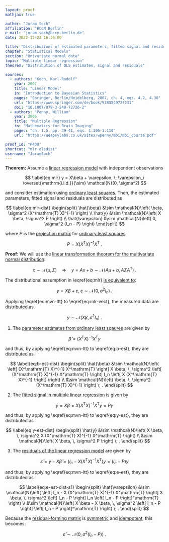 ```yaml
---
layout: proof
mathjax: true

author: "Joram Soch"
affiliation: "BCCN Berlin"
e_mail: "joram.soch@bccn-berlin.de"
date: 2022-12-23 16:36:00

title: "Distributions of estimated parameters, fitted signal and residuals in multiple linear regression upon ordinary least squares"
chapter: "Statistical Models"
section: "Univariate normal data"
topic: "Multiple linear regression"
theorem: "Distribution of OLS estimates, signal and residuals"

sources:
  - authors: "Koch, Karl-Rudolf"
    year: 2007
    title: "Linear Model"
    in: "Introduction to Bayesian Statistics"
    pages: "Springer, Berlin/Heidelberg, 2007, ch. 4, eqs. 4.2, 4.30"
    url: "https://www.springer.com/de/book/9783540727231"
    doi: "10.1007/978-3-540-72726-2"
  - authors: "Penny, William"
    year: 2006
    title: "Multiple Regression"
    in: "Mathematics for Brain Imaging"
    pages: "ch. 1.5, pp. 39-41, eqs. 1.106-1.110"
    url: "https://ueapsylabs.co.uk/sites/wpenny/mbi/mbi_course.pdf"

proof_id: "P400"
shortcut: "mlr-olsdist"
username: "JoramSoch"
---
```



**Theorem:** Assume a [linear regression model](/D/mlr) with independent observations

$$ \label{eq:mlr}
y = X\beta + \varepsilon, \; \varepsilon_i \overset{\mathrm{i.i.d.}}{\sim} \mathcal{N}(0, \sigma^2)
$$

and consider estimation using [ordinary least squares](/P/mlr-ols). Then, the estimated parameters, fitted signal and residuals are distributed as

$$ \label{eq:mlr-dist}
\begin{split}
\hat{\beta} &\sim \mathcal{N}\left( \beta, \sigma^2 (X^\mathrm{T} X)^{-1} \right) \\
\hat{y} &\sim \mathcal{N}\left( X \beta, \sigma^2 P \right) \\
\hat{\varepsilon} &\sim \mathcal{N}\left( 0, \sigma^2 (I_n - P) \right)
\end{split}
$$

where $P$ is the [projection matrix](/D/pmat) for [ordinary least squares](/P/mlr-ols)

$$ \label{eq:mlr-pmat}
P = X (X^\mathrm{T} X)^{-1} X^\mathrm{T} \; .
$$


**Proof:** We will use the [linear transformation theorem for the multivariate normal distribution](/P/mvn-ltt):

$$ \label{eq:mvn-ltt}
x \sim \mathcal{N}(\mu, \Sigma) \quad \Rightarrow \quad y = Ax + b \sim \mathcal{N}(A\mu + b, A \Sigma A^\mathrm{T}) \; .
$$

The distributional assumption in \eqref{eq:mlr} [is equivalent to](/P/mvn-ind):

$$ \label{eq:mlr-vect}
y = X\beta + \varepsilon, \; \varepsilon \sim \mathcal{N}(0, \sigma^2 I_n) \; .
$$

Applying \eqref{eq:mvn-ltt} to \eqref{eq:mlr-vect}, the measured data are distributed as

$$ \label{eq:y-dist}
y \sim \mathcal{N}\left( X \beta, \sigma^2 I_n \right) \; .
$$

1) The [parameter estimates from ordinary least sqaures](/P/mlr-ols) are given by

$$ \label{eq:b-est}
\hat{\beta} = (X^\mathrm{T} X)^{-1} X^\mathrm{T} y
$$

and thus, by applying \eqref{eq:mvn-ltt} to \eqref{eq:b-est}, they are distributed as

$$ \label{eq:b-est-dist}
\begin{split}
\hat{\beta} &\sim \mathcal{N}\left( \left[ (X^\mathrm{T} X)^{-1} X^\mathrm{T} \right] X \beta, \, \sigma^2 \left[ (X^\mathrm{T} X)^{-1} X^\mathrm{T} \right] I_n \left[ X (X^\mathrm{T} X)^{-1} \right] \right) \\
&\sim \mathcal{N}\left( \beta, \, \sigma^2 (X^\mathrm{T} X)^{-1} \right) \; .
\end{split}
$$

2) The [fitted signal in multiple linear regression](/P/mlr-mat) is given by

$$ \label{eq:y-est}
\hat{y} = X \hat{\beta} = X (X^\mathrm{T} X)^{-1} X^\mathrm{T} y = P y
$$

and thus, by applying \eqref{eq:mvn-ltt} to \eqref{eq:y-est}, they are distributed as

$$ \label{eq:y-est-dist}
\begin{split}
\hat{y} &\sim \mathcal{N}\left( X \beta, \, \sigma^2 X (X^\mathrm{T} X)^{-1} X^\mathrm{T} \right) \\
&\sim \mathcal{N}\left( X \beta, \, \sigma^2 P \right) \; .
\end{split}
$$

3) The [residuals of the linear regression model](/P/mlr-mat) are given by

$$ \label{eq:e-est}
\hat{\varepsilon} = y - X \hat{\beta} = \left( I_n - X (X^\mathrm{T} X)^{-1} X^\mathrm{T} \right) y = \left( I_n - P \right) y
$$

and thus, by applying \eqref{eq:mvn-ltt} to \eqref{eq:e-est}, they are distributed as

$$ \label{eq:e-est-dist-s1}
\begin{split}
\hat{\varepsilon} &\sim \mathcal{N}\left( \left[ I_n - X (X^\mathrm{T} X)^{-1} X^\mathrm{T} \right] X \beta, \, \sigma^2 \left[ I_n - P \right] I_n \left[ I_n - P \right]^\mathrm{T} \right) \\
&\sim \mathcal{N}\left( X \beta - X \beta, \, \sigma^2 \left[ I_n - P \right] \left[ I_n - P \right]^\mathrm{T} \right) \; .
\end{split}
$$

Because the [residual-forming matrix](/D/rfmat) is [symmetric](/P/mlr-symm) and [idempotent](/P/mlr-idem), this becomes:

$$ \label{eq:e-est-dist-s2}
\hat{\varepsilon} \sim \mathcal{N}\left( 0, \sigma^2 (I_n - P) \right) \; .
$$